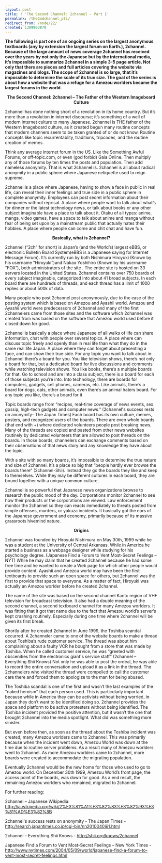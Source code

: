 ```yaml
---
layout: post
title: ! 'The Second Channel: 2channel - Part I'
permalink: /the2ndchannel_pti/
redirect_from: /node/22/
created: 1309903870
---
```

<b>The following is part one of an ongoing series on the largest anonymous textboards (any by extension the largest forum on Earth.), 2channel. Because of the large amount of news coverage 2channel has received over the years by not only the Japanese but by the international media, it’s impossible to summarize 2channel in a simple 3-5 page article. Not only that there are pieces and full articles covering the website via magazines and blogs.  The scope of 2channel is so large, that it’s impossible to determine the scale of its true size. The goal of the series is about how a website that was a refuge for a Amezou worlders became the largest forums in the world.</b>

<center><b>The Second Channel: 2channel – The Father of the Western Imageboard Culture</b></center>

2channel has done nothing short of a revolution in its home country. But it’s more than a revolution in internet discourse; it’s something of a well of modern internet culture to many Japanese. 2channel is THE father of the Western Imageboard culture, as it created begun many routine concepts that modern channers seem to be taken granted of or do not know. Routine concepts like topic recurrentablity, traditions, tripcodes, and the routine creation of memes.

Think any average internet forum in the US. Like the Something Awful Forums, or off-topic.com, or even (god forbid) Gaia Online. Then multiply any of those forums by ten times the posts and population. Then add nameless anonymity. That is what 2channel is. 2channel is all about radical anonymity in a public sphere where Japanese netiquette used to reign supreme.

2channel is a place where Japanese, having to show a face in public in real life, can reveal their inner feelings and true side in a public sphere in complete anonymity. Employees can post secret information about their companies without reprisal. A place where people want to talk about what’s for dinner or the latest technology news, or talk about books or any other subject imaginable have a place to talk about it. Otaku of all types: anime, manga, video games, have a space to talk about anime and manga without fear of being set upon by a mainstream public that actually hates their hobbies. A place where people can come and chit chat and have fun.

<center><b>Basically, what is 2channel?</b></center>

2channel (“2ch” for short) is Japan’s (and the World’s) largest eBBS, or electronic Bulletin Board System(eBBS is a Japanese saying for Internet Message Forum). It’s currently run by both Nishimura Hiroyuki (Known by his username “Hiroyuki”)and Nakao Yoshihiro (Known by his username “FOX”), both administrators of the site
. 
The entire site is hosted on 33 servers located in the United States. 2channel contains over 750 boards of every subject imaginable, categorized into about 41 broad subjects.  In each board there are hundreds of threads, and each thread has a limit of 1000 replies or about 500k of data.

Many people who post 2channel post anonymously, due to the ease of the posting system which is based on Amezou and Ayashii world. Amezou and Ayashii world were predecessors of 2channel and many of the first 2channelers came from those sites and the software which 2channel was created from was based on the software that Amezou world used before it closed down for good. 

2channel is basically a place where Japanese of all walks of life can share information, chat with people over several topics. A place where can discuss topic freely and openly than in real life than what they do in the same real life Japan. A place where they can forget about presenting a face, and can show their true side.
For any topic you want to talk about in 2channel there’s a board for you. You like television shows, there’s not only a board for that, but a dedicated board for live discussions and comments while watching television shows. You like books, there’s a multiple boards for that. Go to school and are into a class subject, there is a board for each of those subjects you’re into. Into technology, there are boards for computers, gadgets, cell phones, cameras, etc. Like animals, there’s a board for dogs, cats, other animals, even there’s an animal haters board. For any topic you like, there’s a board for it.

Topic boards range from “recipes, real-time coverage of news events, sex gossip, high-tech gadgets and computer news.” (2channel's success rests on anonymity- The Japan Times) Each board has its own culture, memes, posters, and recognized users of the boards. There are even whole boards (that end with +) where dedicated volunteers people post breaking news. Many of the threads are copied and pasted from other news websites routinely by dedicated volunteers that are allowed to post threads on the boards. In those boards, channelers can exchange comments based on their observations of that news story and any knowledge they have about the topic. 

With a site with so many boards, it’s impossible to determine the true nature and size of 2channel.  It’s a place so big that “people hardly ever browse the boards there” (2channel-Shii). Instead they go the boards they like and keep to themselves. While they may be different cultures in each board, they are bound together with a unique common culture.  

2channel is so powerful that Japanese news organizations browse to research the public mood of the day. Corporations monitor 2channel to see how their products or the corporations are viewed. Law enforcement monitor the 2channel so they can reacts immediately to threats posted from simple offenses, murders, or yakuza incidents. It basically got the ears of the Japanese government and economy, primarily because of its massive grassroots hivemind nature.  

<center><b>Origins</b></center>

2channel was founded by Hiroyuki Nishimura on May 30th, 1999 while he was a student at the University of Central Arkansas. While in America he started a business as a webpage designer while studying for his psychology degree. (Japanese Find a Forum to Vent Most-Secret Feelings – NYT) While he may claim that he created 2channel because he had some free time and he wanted to create a Web page for which other people would provide content.  Ayashii and Amezou world may have been the first textboards to provide such an open space for others, but 2channel was the first to provide that space to everyone. As a matter of fact, Hiroyuki was actually an Amezou worlder before he created 2channel.

The name of the site was based on the second channel Kanto region of VHF television for broadcast television. It also had a double meaning of the second channel, a second textboard channel for many Amezou worlders. It was fitting that it got that name due to the fact that Amezou world’s server’s kept crashing routinely. Especially during  one time where 2channel will be given its first break.

Shortly after he created 2channel in June 1999, the Toshiba scandal occurred. A 2channeler came to one of the website boards to make a thread about Toshiba’s rude customer service. The thread was about him complaining about a faulty VCR he bought from a store that was made by Toshiba. When he called customer service, he was “greeted with obscenities from the electronics giant's service staff” (2channel – Everything Shii Knows) Not only he was able to post the ordeal, he was able to record the entire conversation and upload it as a link in the thread. The 2channelers who visited the thread were compelled to call the customer care there and forced them to apologize to the man for being abused. 

The Toshiba scandal is one of the first and wasn’t the last examples of the “naked heroism” that each person used. This is particularly important because while in America they can be activists without being worried, in Japan they don’t want to be identified doing so. 2channel provides the space and platform to be active protesters without being identified. The Toshiba incident provided the positive attention, but it wasn’t the one that brought 2channel into the media spotlight. What did was something more sinister.

But even before then, as soon as the thread about the Toshiba incident was created, many Amezou worlders came to 2channel. This was primarily because when the incident went down, Amezou World was down at the time due to routine server problems. As a result many of Amezou worlders went to 2channel. As more Amezou worlders came to 2channel, more boards were created to accommodate the migrating population. 

Eventually 2channel would be the new home for those who used to go to Amezou world. On December 30th 1999, Amezou World’s front page, the access point of the boards, was down for good. As a end result, the remaining Amezou worlders who remained, migrated to 2channel.

For further reading:

2channel – Japanese Wikipedia: http://ja.wikipedia.org/wiki/2%E3%81%A1%E3%82%83%E3%82%93%E3%81%AD%E3%82%8B

2channel's success rests on anonymity - The Japan Times - http://search.japantimes.co.jp/cgi-bin/nn20100406i1.html

2channel – Everything Shii Knows - http://shii.org/knows/2channel

Japanese Find a Forum to Vent Most-Secret Feelings – New York Times - http://www.nytimes.com/2004/05/09/world/japanese-find-a-forum-to-vent-most-secret-feelings.html
